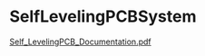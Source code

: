 # SelfLevelingPCBSystem
[Self_LevelingPCB_Documentation.pdf](https://github.com/user-attachments/files/17955280/Self_LevelingPCB_Documentation.pdf)
